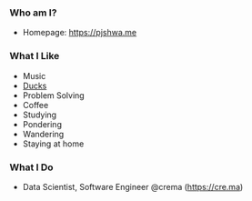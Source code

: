 ### Who am I?

- Homepage: https://pjshwa.me


### What I Like

- Music
- [Ducks](https://www.youtube.com/watch?v=0Da8ZhKcNKQ)
- Problem Solving
- Coffee
- Studying
- Pondering
- Wandering
- Staying at home


### What I Do

- Data Scientist, Software Engineer @crema (https://cre.ma)

